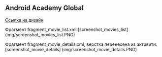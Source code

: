 ## Android Academy Global

[Ссылка на дизайн](https://www.figma.com/file/p3e0HZexHmxwQaN9NcwAD9/Android-Academy?node-id=152%3A24)

Фрагмент fragment_movie_list.xml:[screenshot_movies_list] (img/screenshot_movies_list.PNG)

Фрагмент fragment_movie_details.xml, верстка перенесена из активити:[screenshot_movie_details] (img/screenshot_movie_details.PNG)
